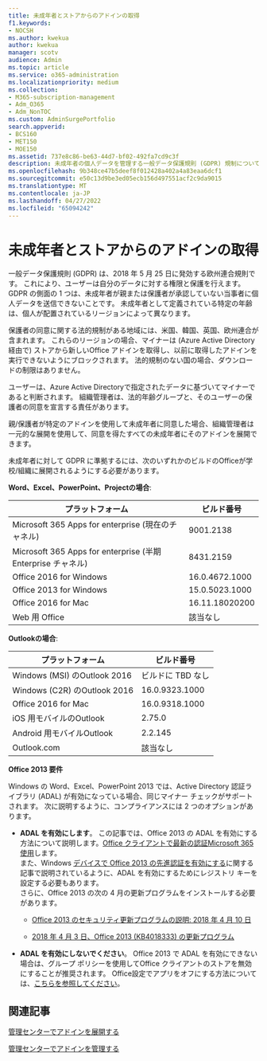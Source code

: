 ```yaml
---
title: 未成年者とストアからのアドインの取得
f1.keywords:
- NOCSH
ms.author: kwekua
author: kwekua
manager: scotv
audience: Admin
ms.topic: article
ms.service: o365-administration
ms.localizationpriority: medium
ms.collection:
- M365-subscription-management
- Adm_O365
- Adm_NonTOC
ms.custom: AdminSurgePortfolio
search.appverid:
- BCS160
- MET150
- MOE150
ms.assetid: 737e8c86-be63-44d7-bf02-492fa7cd9c3f
description: 未成年者の個人データを管理する一般データ保護規則 (GDPR) 規制について説明します。
ms.openlocfilehash: 9b348ce47b5deef8f012428a402a4a83eaa6dcf1
ms.sourcegitcommit: e50c13d9be3ed05ecb156d497551acf2c9da9015
ms.translationtype: MT
ms.contentlocale: ja-JP
ms.lasthandoff: 04/27/2022
ms.locfileid: "65094242"
---
```

# <a name="minors-and-acquiring-add-ins-from-the-store"></a>未成年者とストアからのアドインの取得

一般データ保護規則 (GDPR) は、2018 年 5 月 25 日に発効する欧州連合規則です。 これにより、ユーザーは自分のデータに対する権限と保護を行えます。 GDPR の側面の 1 つは、未成年者が親または保護者が承認していない当事者に個人データを送信できないことです。 未成年者として定義されている特定の年齢は、個人が配置されているリージョンによって異なります。

保護者の同意に関する法的規制がある地域には、米国、韓国、英国、欧州連合が含まれます。 これらのリージョンの場合、マイナーは (Azure Active Directory経由で) ストアから新しいOffice アドインを取得し、以前に取得したアドインを実行できないようにブロックされます。 法的規制のない国の場合、ダウンロードの制限はありません。

ユーザーは、Azure Active Directoryで指定されたデータに基づいてマイナーであると判断されます。 組織管理者は、法的年齢グループと、そのユーザーの保護者の同意を宣言する責任があります。

親/保護者が特定のアドインを使用して未成年者に同意した場合、組織管理者は一元的な展開を使用して、同意を得たすべての未成年者にそのアドインを展開できます。

未成年者に対して GDPR に準拠するには、次のいずれかのビルドのOfficeが学校/組織に展開されるようにする必要があります。

 **Word、Excel、PowerPoint、Projectの場合**:

|プラットフォーム|ビルド番号|
|---|---|
|Microsoft 365 Apps for enterprise (現在のチャネル)|9001.2138|
|Microsoft 365 Apps for enterprise (半期Enterprise チャネル)|8431.2159|
|Office 2016 for Windows|16.0.4672.1000|
|Office 2013 for Windows|15.0.5023.1000|
|Office 2016 for Mac|16.11.18020200|
|Web 用 Office|該当なし|

 **Outlookの場合**:

|プラットフォーム|ビルド番号|
|---|---|
|Windows (MSI) のOutlook 2016|ビルドに TBD なし|
|Windows (C2R) のOutlook 2016|16.0.9323.1000|
|Office 2016 for Mac|16.0.9318.1000|
|iOS 用モバイルのOutlook|2.75.0|
|Android 用モバイルOutlook|2.2.145|
|Outlook.com|該当なし|

 **Office 2013 要件**

Windows の Word、Excel、PowerPoint 2013 では、Active Directory 認証ライブラリ (ADAL) が有効になっている場合、同じマイナー チェックがサポートされます。 次に説明するように、コンプライアンスには 2 つのオプションがあります。

- **ADAL を有効にします**。 この記事では、Office 2013 の ADAL を有効にする方法について説明します。[Office クライアントで最新の認証Microsoft 365使用](../../enterprise/modern-auth-for-office-2013-and-2016.md)します。<br/>また、Windows [デバイスで Office 2013 の先進認証を有効にする](../security-and-compliance/enable-modern-authentication.md)に関する記事で説明されているように、ADAL を有効にするためにレジストリ キーを設定する必要もあります。<br/>さらに、Office 2013 の次の 4 月の更新プログラムをインストールする必要があります。

  - [Office 2013 のセキュリティ更新プログラムの説明: 2018 年 4 月 10 日](https://support.microsoft.com/help/4018330/description-of-the-security-update-for-office-2013-april-10-2018)

  - [2018 年 4 月 3 日、Office 2013 (KB4018333) の更新プログラム](https://support.microsoft.com/help/4018333/april-3-2018-update-for-office-2013-kb4018333)

- **ADAL を有効にしないでください**。 Office 2013 で ADAL を有効にできない場合は、グループ ポリシーを使用してOffice クライアントのストアを無効にすることが推奨されます。 Office設定でアプリをオフにする方法については、[こちらを参照してください](/previous-versions/office/office-2013-resource-kit/cc178992(v=office.15))。

## <a name="related-articles"></a>関連記事

[管理センターでアドインを展開する](./manage-deployment-of-add-ins.md)

[管理センターでアドインを管理する](./manage-addins-in-the-admin-center.md)
